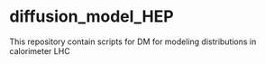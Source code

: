 # diffusion_model_HEP
This repository contain scripts for DM for modeling distributions in calorimeter LHC
